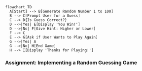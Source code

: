 ```mermaid
flowchart TD
  A[Start] --> B[Generate Random Number 1 to 100]
  B --> C[Prompt User for a Guess]
  C --> D{Is Guess Correct?}
  D -->|Yes| E[Display 'You Win!']
  D -->|No| F[Give Hint: Higher or Lower]
  F --> C
  E --> G[Ask if User Wants to Play Again]
  G -->|Yes| A
  G -->|No| H[End Game]
  H --> I[Display 'Thanks for Playing!']
```

### Assignment: Implementing a Random Guessing Game  
